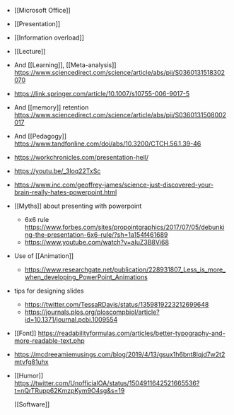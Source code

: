 - [[Microsoft Office]]
- [[Presentation]]
- [[Information overload]]
- [[Lecture]]
- And [[Learning]], [[Meta-analysis]] https://www.sciencedirect.com/science/article/abs/pii/S0360131518302070
- https://link.springer.com/article/10.1007/s10755-006-9017-5
- And [[memory]] retention https://www.sciencedirect.com/science/article/abs/pii/S0360131508002017
- And [[Pedagogy]] https://www.tandfonline.com/doi/abs/10.3200/CTCH.56.1.39-46
- https://workchronicles.com/presentation-hell/
- https://youtu.be/_3loq22TxSc
- https://www.inc.com/geoffrey-james/science-just-discovered-your-brain-really-hates-powerpoint.html
- [[Myths]] about presenting with powerpoint
	- 6x6 rule https://www.forbes.com/sites/propointgraphics/2017/07/05/debunking-the-presentation-6x6-rule/?sh=1a154f461689
	- https://www.youtube.com/watch?v=aIuZ3B8Vi68
- Use of [[Animation]]
	- https://www.researchgate.net/publication/228931807_Less_is_more_when_developing_PowerPoint_Animations
- tips for designing slides
	- https://twitter.com/TessaRDavis/status/1359819223212699648
	- https://journals.plos.org/ploscompbiol/article?id=10.1371/journal.pcbi.1009554
- [[Font]] https://readabilityformulas.com/articles/better-typography-and-more-readable-text.php
- https://mcdreeamiemusings.com/blog/2019/4/13/gsux1h6bnt8lqjd7w2t2mtvfg81uhx
- [[Humor]] https://twitter.com/UnofficialOA/status/1504911642521665536?t=nQrTRupp62KmzpKym9O4sg&s=19
  
  [[Software]]
